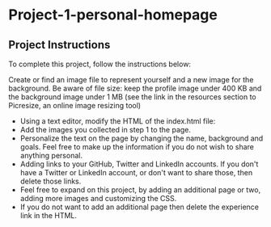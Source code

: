 # Project-1-personal-homepage
## Project Instructions

To complete this project, follow the instructions below:

Create or find an image file to represent yourself and a new image for the background. Be aware of file size:
keep the profile image under 400 KB and the background image under 1 MB (see the link in the resources section to Picresize,
an online image resizing tool)


  - Using a text editor, modify the HTML of the index.html file:
- Add the images you collected in step 1 to the page.
- Personalize the text on the page by changing the name, background and goals. Feel free to make up the information
if you do not wish to share anything personal.
- Adding links to your GitHub, Twitter and LinkedIn accounts. If you don't have a Twitter or LinkedIn account,
 or don't want to share those, then delete those links.
- Feel free to expand on this project, by adding an additional page or two, adding more images and customizing the CSS.
- If you do not want to add an additional page then delete the experience link in the HTML.

